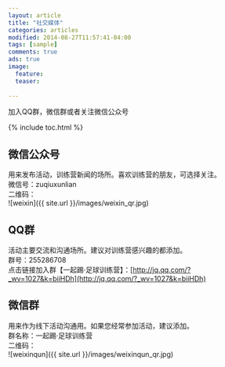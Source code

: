 ```yaml
---
layout: article
title: "社交媒体"
categories: articles
modified: 2014-08-27T11:57:41-04:00
tags: [sample]
comments: true
ads: true
image:
  feature: 
  teaser: 
    
---
```


加入QQ群，微信群或者关注微信公众号

{% include toc.html %}

## 微信公众号
用来发布活动，训练营新闻的场所。喜欢训练营的朋友，可选择关注。    
微信号：zuqiuxunlian  
二维码：  
![weixin]({{ site.url }}/images/weixin_qr.jpg)

## QQ群
活动主要交流和沟通场所。建议对训练营感兴趣的都添加。  
群号：255286708  
点击链接加入群【一起踢·足球训练营】：[http://jq.qq.com/?_wv=1027&k=biiHDh](http://jq.qq.com/?_wv=1027&k=biiHDh)

## 微信群
用来作为线下活动沟通用。如果您经常参加活动，建议添加。  
群名称：一起踢·足球训练营  
二维码：  
![weixinqun]({{ site.url }}/images/weixinqun_qr.jpg)


